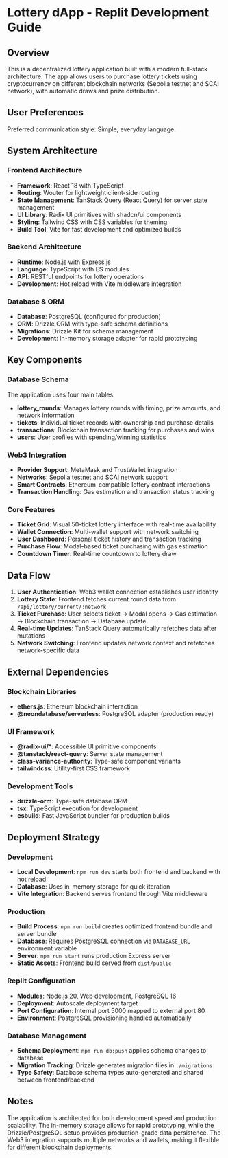 # Lottery dApp - Replit Development Guide

## Overview

This is a decentralized lottery application built with a modern full-stack architecture. The app allows users to purchase lottery tickets using cryptocurrency on different blockchain networks (Sepolia testnet and SCAI network), with automatic draws and prize distribution.

## User Preferences

Preferred communication style: Simple, everyday language.

## System Architecture

### Frontend Architecture
- **Framework**: React 18 with TypeScript
- **Routing**: Wouter for lightweight client-side routing
- **State Management**: TanStack Query (React Query) for server state management
- **UI Library**: Radix UI primitives with shadcn/ui components
- **Styling**: Tailwind CSS with CSS variables for theming
- **Build Tool**: Vite for fast development and optimized builds

### Backend Architecture
- **Runtime**: Node.js with Express.js
- **Language**: TypeScript with ES modules
- **API**: RESTful endpoints for lottery operations
- **Development**: Hot reload with Vite middleware integration

### Database & ORM
- **Database**: PostgreSQL (configured for production)
- **ORM**: Drizzle ORM with type-safe schema definitions
- **Migrations**: Drizzle Kit for schema management
- **Development**: In-memory storage adapter for rapid prototyping

## Key Components

### Database Schema
The application uses four main tables:
- **lottery_rounds**: Manages lottery rounds with timing, prize amounts, and network information
- **tickets**: Individual ticket records with ownership and purchase details
- **transactions**: Blockchain transaction tracking for purchases and wins
- **users**: User profiles with spending/winning statistics

### Web3 Integration
- **Provider Support**: MetaMask and TrustWallet integration
- **Networks**: Sepolia testnet and SCAI network support
- **Smart Contracts**: Ethereum-compatible lottery contract interactions
- **Transaction Handling**: Gas estimation and transaction status tracking

### Core Features
- **Ticket Grid**: Visual 50-ticket lottery interface with real-time availability
- **Wallet Connection**: Multi-wallet support with network switching
- **User Dashboard**: Personal ticket history and transaction tracking
- **Purchase Flow**: Modal-based ticket purchasing with gas estimation
- **Countdown Timer**: Real-time countdown to lottery draw

## Data Flow

1. **User Authentication**: Web3 wallet connection establishes user identity
2. **Lottery State**: Frontend fetches current round data from `/api/lottery/current/:network`
3. **Ticket Purchase**: User selects ticket → Modal opens → Gas estimation → Blockchain transaction → Database update
4. **Real-time Updates**: TanStack Query automatically refetches data after mutations
5. **Network Switching**: Frontend updates network context and refetches network-specific data

## External Dependencies

### Blockchain Libraries
- **ethers.js**: Ethereum blockchain interaction
- **@neondatabase/serverless**: PostgreSQL adapter (production ready)

### UI Framework
- **@radix-ui/***: Accessible UI primitive components
- **@tanstack/react-query**: Server state management
- **class-variance-authority**: Type-safe component variants
- **tailwindcss**: Utility-first CSS framework

### Development Tools
- **drizzle-orm**: Type-safe database ORM
- **tsx**: TypeScript execution for development
- **esbuild**: Fast JavaScript bundler for production builds

## Deployment Strategy

### Development
- **Local Development**: `npm run dev` starts both frontend and backend with hot reload
- **Database**: Uses in-memory storage for quick iteration
- **Vite Integration**: Backend serves frontend through Vite middleware

### Production
- **Build Process**: `npm run build` creates optimized frontend bundle and server bundle
- **Database**: Requires PostgreSQL connection via `DATABASE_URL` environment variable
- **Server**: `npm run start` runs production Express server
- **Static Assets**: Frontend build served from `dist/public`

### Replit Configuration
- **Modules**: Node.js 20, Web development, PostgreSQL 16
- **Deployment**: Autoscale deployment target
- **Port Configuration**: Internal port 5000 mapped to external port 80
- **Environment**: PostgreSQL provisioning handled automatically

### Database Management
- **Schema Deployment**: `npm run db:push` applies schema changes to database
- **Migration Tracking**: Drizzle generates migration files in `./migrations`
- **Type Safety**: Database schema types auto-generated and shared between frontend/backend

## Notes

The application is architected for both development speed and production scalability. The in-memory storage allows for rapid prototyping, while the Drizzle/PostgreSQL setup provides production-grade data persistence. The Web3 integration supports multiple networks and wallets, making it flexible for different blockchain deployments.
